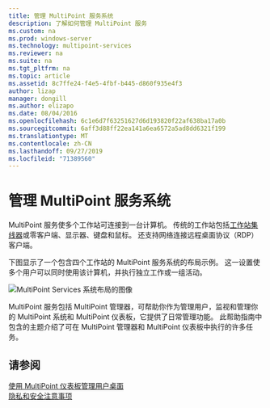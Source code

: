 ```yaml
---
title: 管理 MultiPoint 服务系统
description: 了解如何管理 MultiPoint 服务
ms.custom: na
ms.prod: windows-server
ms.technology: multipoint-services
ms.reviewer: na
ms.suite: na
ms.tgt_pltfrm: na
ms.topic: article
ms.assetid: 8c7ffe24-f4e5-4fbf-b445-d860f935e4f3
author: lizap
manager: dongill
ms.author: elizapo
ms.date: 08/04/2016
ms.openlocfilehash: 6c1e6d7f63251627d6d193820f22af638ba17a0b
ms.sourcegitcommit: 6aff3d88ff22ea141a6ea6572a5ad8dd6321f199
ms.translationtype: MT
ms.contentlocale: zh-CN
ms.lasthandoff: 09/27/2019
ms.locfileid: "71389560"
---
```

# <a name="managing-your-multipoint-services-system"></a>管理 MultiPoint 服务系统
MultiPoint 服务使多个工作站可连接到一台计算机。 传统的工作站包括[工作站集线器](Switch-Between-Modes.md)或零客户端、显示器、键盘和鼠标。 还支持网络连接远程桌面协议（RDP）客户端。  
  
下图显示了一个包含四个工作站的 MultiPoint 服务系统的布局示例。 这一设置使多个用户可以同时使用该计算机，并执行独立工作或一组活动。  
  
![MultiPoint Services 系统布局的图像](./media/WMSMultiPointServerSystemLayout.gif)  
  
MultiPoint 服务包括 MultiPoint 管理器，可帮助你作为管理用户，监视和管理你的 MultiPoint 系统和 MultiPoint 仪表板，它提供了日常管理功能。 此帮助指南中包含的主题介绍了可在 MultiPoint 管理器和 MultiPoint 仪表板中执行的许多任务。  
  
## <a name="see-also"></a>请参阅  
[使用 MultiPoint 仪表板管理用户桌面](Manage-User-Desktops-Using-MultiPoint-Dashboard.md)  
[隐私和安全注意事项](Privacy-and-Security-Considerations.md)  